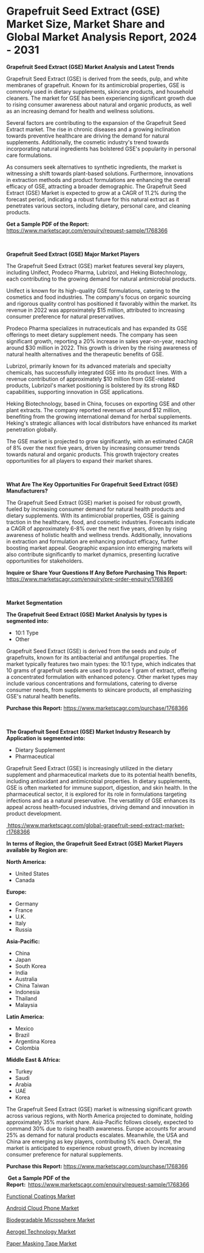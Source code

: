 <p><h1>Grapefruit Seed Extract (GSE) Market Size, Market Share and Global Market Analysis Report, 2024 - 2031</h1></p><p><strong>Grapefruit Seed Extract (GSE) Market Analysis and Latest Trends</strong></p>
<p><p>Grapefruit Seed Extract (GSE) is derived from the seeds, pulp, and white membranes of grapefruit. Known for its antimicrobial properties, GSE is commonly used in dietary supplements, skincare products, and household cleaners. The market for GSE has been experiencing significant growth due to rising consumer awareness about natural and organic products, as well as an increasing demand for health and wellness solutions.</p><p>Several factors are contributing to the expansion of the Grapefruit Seed Extract market. The rise in chronic diseases and a growing inclination towards preventive healthcare are driving the demand for natural supplements. Additionally, the cosmetic industry's trend towards incorporating natural ingredients has bolstered GSE's popularity in personal care formulations. </p><p>As consumers seek alternatives to synthetic ingredients, the market is witnessing a shift towards plant-based solutions. Furthermore, innovations in extraction methods and product formulations are enhancing the overall efficacy of GSE, attracting a broader demographic. The Grapefruit Seed Extract (GSE) Market is expected to grow at a CAGR of 11.2% during the forecast period, indicating a robust future for this natural extract as it penetrates various sectors, including dietary, personal care, and cleaning products.</p></p>
<p><strong>Get a Sample PDF of the Report:&nbsp;</strong> <a href="https://www.marketscagr.com/enquiry/request-sample/1768366?utm_campaign=1436&utm_medium=2&utm_source=Github&utm_content=ia&utm_term=09102024&utm_id=grapefruit-seed-extract-gse">https://www.marketscagr.com/enquiry/request-sample/1768366</a></p>
<p>&nbsp;</p>
<p><strong>Grapefruit Seed Extract (GSE) Major Market Players</strong></p>
<p><p>The Grapefruit Seed Extract (GSE) market features several key players, including Unifect, Prodeco Pharma, Lubrizol, and Heking Biotechnology, each contributing to the growing demand for natural antimicrobial products. </p><p>Unifect is known for its high-quality GSE formulations, catering to the cosmetics and food industries. The company's focus on organic sourcing and rigorous quality control has positioned it favorably within the market. Its revenue in 2022 was approximately $15 million, attributed to increasing consumer preference for natural preservatives.</p><p>Prodeco Pharma specializes in nutraceuticals and has expanded its GSE offerings to meet dietary supplement needs. The company has seen significant growth, reporting a 20% increase in sales year-on-year, reaching around $30 million in 2022. This growth is driven by the rising awareness of natural health alternatives and the therapeutic benefits of GSE.</p><p>Lubrizol, primarily known for its advanced materials and specialty chemicals, has successfully integrated GSE into its product lines. With a revenue contribution of approximately $10 million from GSE-related products, Lubrizol's market positioning is bolstered by its strong R&D capabilities, supporting innovation in GSE applications.</p><p>Heking Biotechnology, based in China, focuses on exporting GSE and other plant extracts. The company reported revenues of around $12 million, benefiting from the growing international demand for herbal supplements. Heking's strategic alliances with local distributors have enhanced its market penetration globally.</p><p>The GSE market is projected to grow significantly, with an estimated CAGR of 8% over the next five years, driven by increasing consumer trends towards natural and organic products. This growth trajectory creates opportunities for all players to expand their market shares.</p></p>
<p>&nbsp;</p>
<p><strong>What Are The Key Opportunities For Grapefruit Seed Extract (GSE) Manufacturers?</strong></p>
<p><p>The Grapefruit Seed Extract (GSE) market is poised for robust growth, fueled by increasing consumer demand for natural health products and dietary supplements. With its antimicrobial properties, GSE is gaining traction in the healthcare, food, and cosmetic industries. Forecasts indicate a CAGR of approximately 6-8% over the next five years, driven by rising awareness of holistic health and wellness trends. Additionally, innovations in extraction and formulation are enhancing product efficacy, further boosting market appeal. Geographic expansion into emerging markets will also contribute significantly to market dynamics, presenting lucrative opportunities for stakeholders.</p></p>
<p><strong>Inquire or Share Your Questions If Any Before Purchasing This Report:</strong> <a href="https://www.marketscagr.com/enquiry/pre-order-enquiry/1768366?utm_campaign=1436&utm_medium=2&utm_source=Github&utm_content=ia&utm_term=09102024&utm_id=grapefruit-seed-extract-gse">https://www.marketscagr.com/enquiry/pre-order-enquiry/1768366</a></p>
<p>&nbsp;</p>
<p><strong>Market Segmentation</strong></p>
<p><strong>The Grapefruit Seed Extract (GSE) Market Analysis by types is segmented into:</strong></p>
<p><ul><li>10:1 Type</li><li>Other</li></ul></p>
<p><p>Grapefruit Seed Extract (GSE) is derived from the seeds and pulp of grapefruits, known for its antibacterial and antifungal properties. The market typically features two main types: the 10:1 type, which indicates that 10 grams of grapefruit seeds are used to produce 1 gram of extract, offering a concentrated formulation with enhanced potency. Other market types may include various concentrations and formulations, catering to diverse consumer needs, from supplements to skincare products, all emphasizing GSE's natural health benefits.</p></p>
<p><strong>Purchase this Report:&nbsp;</strong><a href="https://www.marketscagr.com/purchase/1768366?utm_campaign=1436&utm_medium=2&utm_source=Github&utm_content=ia&utm_term=09102024&utm_id=grapefruit-seed-extract-gse">https://www.marketscagr.com/purchase/1768366</a></p>
<p>&nbsp;</p>
<p><strong>The Grapefruit Seed Extract (GSE) Market Industry Research by Application is segmented into:</strong></p>
<p><ul><li>Dietary Supplement</li><li>Pharmaceutical</li></ul></p>
<p><p>Grapefruit Seed Extract (GSE) is increasingly utilized in the dietary supplement and pharmaceutical markets due to its potential health benefits, including antioxidant and antimicrobial properties. In dietary supplements, GSE is often marketed for immune support, digestion, and skin health. In the pharmaceutical sector, it is explored for its role in formulations targeting infections and as a natural preservative. The versatility of GSE enhances its appeal across health-focused industries, driving demand and innovation in product development.</p></p>
<p><a href="https://www.marketscagr.com/global-grapefruit-seed-extract-market-r1768366?utm_campaign=1436&utm_medium=2&utm_source=Github&utm_content=ia&utm_term=09102024&utm_id=grapefruit-seed-extract-gse">&nbsp;https://www.marketscagr.com/global-grapefruit-seed-extract-market-r1768366</a></p>
<p><strong>In terms of Region, the Grapefruit Seed Extract (GSE) Market Players available by Region are:</strong></p>
<p>
    <p> <strong> North America: </strong>
        <ul>
            <li>United States</li>
            <li>Canada</li>
        </ul>
        </p> 
    <p> <strong> Europe: </strong>
        <ul>
            <li>Germany</li>
            <li>France</li>
            <li>U.K.</li>
            <li>Italy</li>
            <li>Russia</li>
        </ul>
        </p> 
    <p> <strong> Asia-Pacific: </strong>
        <ul>
            <li>China</li>
            <li>Japan</li>
            <li>South Korea</li>
            <li>India</li>
            <li>Australia</li>
            <li>China Taiwan</li>
            <li>Indonesia</li>
            <li>Thailand</li>
            <li>Malaysia</li>
        </ul>
        </p> 
    <p> <strong> Latin America: </strong>
        <ul>
            <li>Mexico</li>
            <li>Brazil</li>
            <li>Argentina Korea</li>
            <li>Colombia</li>
        </ul>
        </p> 
    <p> <strong> Middle East & Africa: </strong>
        <ul>
            <li>Turkey</li>
            <li>Saudi</li>
            <li>Arabia</li>
            <li>UAE</li>
            <li>Korea</li>
        </ul>
    </p>
    </p>
<p><p>The Grapefruit Seed Extract (GSE) market is witnessing significant growth across various regions, with North America projected to dominate, holding approximately 35% market share. Asia-Pacific follows closely, expected to command 30% due to rising health awareness. Europe accounts for around 25% as demand for natural products escalates. Meanwhile, the USA and China are emerging as key players, contributing 5% each. Overall, the market is anticipated to experience robust growth, driven by increasing consumer preference for natural supplements.</p></p>
<p><strong>Purchase this Report: </strong><a href="https://www.marketscagr.com/purchase/1768366?utm_campaign=1436&utm_medium=2&utm_source=Github&utm_content=ia&utm_term=09102024&utm_id=grapefruit-seed-extract-gse">https://www.marketscagr.com/purchase/1768366</a></p>
<p>&nbsp;<strong>Get a Sample PDF of the Report:&nbsp;&nbsp;</strong><a href="https://www.marketscagr.com/enquiry/request-sample/1768366?utm_campaign=1436&utm_medium=2&utm_source=Github&utm_content=ia&utm_term=09102024&utm_id=grapefruit-seed-extract-gse">https://www.marketscagr.com/enquiry/request-sample/1768366</a></p>
<p><strong></strong></p>
<p><p><a href="https://www.linkedin.com/pulse/future-functional-coatings-market-global-forecast-trends-2024-k3jac?utm_campaign=1436&utm_medium=2&utm_source=Github&utm_content=ia&utm_term=09102024&utm_id=grapefruit-seed-extract-gse">Functional Coatings Market</a></p><p><a href="https://www.linkedin.com/pulse/strategic-market-insights-global-android-cloud-phone-2024-cxqme?utm_campaign=1436&utm_medium=2&utm_source=Github&utm_content=ia&utm_term=09102024&utm_id=grapefruit-seed-extract-gse">Android Cloud Phone Market</a></p><p><a href="https://www.linkedin.com/pulse/global-biodegradable-microsphere-market-trends-analysis-future-pe8mc?utm_campaign=1436&utm_medium=2&utm_source=Github&utm_content=ia&utm_term=09102024&utm_id=grapefruit-seed-extract-gse">Biodegradable Microsphere Market</a></p><p><a href="https://www.linkedin.com/pulse/aerogel-technology-market-opportunities-emerging-global-trends-oqtsc?utm_campaign=1436&utm_medium=2&utm_source=Github&utm_content=ia&utm_term=09102024&utm_id=grapefruit-seed-extract-gse">Aerogel Technology Market</a></p><p><a href="https://www.linkedin.com/pulse/influencing-factors-paper-masking-tape-market-insights-growth-6yzlc?utm_campaign=1436&utm_medium=2&utm_source=Github&utm_content=ia&utm_term=09102024&utm_id=grapefruit-seed-extract-gse">Paper Masking Tape Market</a></p></p>